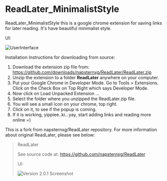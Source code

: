# ReadLater_MinimalistStyle

ReadLater_MinimalistStyle this is a google chrome extension for saving links for later reading. It's have beautiful minimalist style.

UI:

![UserInterface](https://raw.githubusercontent.com/Argonavt8/ReadLater_MinimalistStyle/master/Screenshot.jpg)

Installation Instructions for downloading from source:
1. Download the extension zip file from: https://github.com/downloads/napsternxg/ReadLater/ReadLater.zip
 2. Unzip the extension to a folder **ReadLater** anywhere on your computer. 
 3. Put your Google Chrome in Developer Mode. Go to Tools > Extensions. Click on the Check Box on Top Right which says Developer Mode.
 4. Now click on Load Unpacked Extension ...
 5. Select the folder where you unzipped the ReadLater.zip file. 
 6. You will see a small icon on your chrome, top right. 
 7. Click on it, to see if the popup is coming.
 8. If it is working, yippiee..ki...yay, start adding links and reading more online =)

This is a fork from napsternxg/ReadLater repository. For more information about original ReadLater, please see below:

>ReadLater
>
>See source code at: https://github.com/napsternxg/ReadLater
>
>UI:
>
>![Version 2.0.1 Screenshot](http://napsternxg.github.io/ReadLater/images/Screenshot_2_0_1.JPG)
